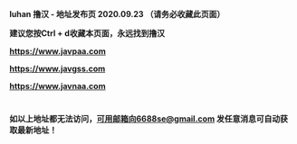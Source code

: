 ****luhan 撸汉 - 地址发布页 2020.09.23 （请务必收藏此页面）****

****建议您按Ctrl + d收藏本页面，永远找到撸汉****

****https://www.javpaa.com****

****https://www.javgss.com****

****https://www.javnaa.com****

#

****如以上地址都无法访问，可用邮箱向6688se@gmail.com 发任意消息可自动获取最新地址！****

